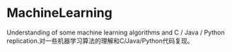 # MachineLearning
Understanding of some machine learning algorithms and C / Java / Python replication.对一些机器学习算法的理解和C/Java/Python代码复现。
